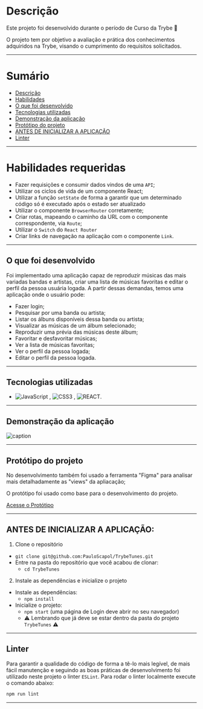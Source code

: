 # Descrição

Este projeto foi desenvolvido durante o período de Curso da Trybe 🚀

O projeto tem por objetivo a avaliação e prática dos conhecimentos adquiridos na Trybe, visando o cumprimento do requisitos solicitados.

---

# Sumário
- [Descrição](#descrição)
- [Habilidades](#habilidades-requeridas)
- [O que foi desenvolvido](#o-que-foi-desenvolvido)
- [Tecnologias utilizadas](#tecnologias-utilizadas)
- [Demonstração da aplicação](#demonstração-da-aplicação)
- [Protótipo do projeto](#protótipo-do-projeto)
- [ANTES DE INICIALIZAR A APLICAÇÃO](#antes-de-inicializar-a-aplicação)
- [Linter](#linter)

---

# Habilidades requeridas

  - Fazer requisições e consumir dados vindos de uma `API`;
  - Utilizar os ciclos de vida de um componente React;
  - Utilizar a função `setState` de forma a garantir que um determinado código só é executado após o estado ser atualizado
  - Utilizar o componente `BrowserRouter` corretamente;
  - Criar rotas, mapeando o caminho da URL com o componente correspondente, via `Route`;
  - Utilizar o `Switch` do `React Router`
  - Criar links de navegação na aplicação com o componente `Link`.

---

## O que foi desenvolvido

Foi implementado uma aplicação capaz de reproduzir músicas das mais variadas bandas e artistas, criar uma lista de músicas favoritas e editar o perfil da pessoa usuária logada. A partir dessas demandas, temos uma aplicação onde o usuário pode:

- Fazer login;
- Pesquisar por uma banda ou artista;
- Listar os álbuns disponíveis dessa banda ou artista;
- Visualizar as músicas de um álbum selecionado;
- Reproduzir uma prévia das músicas deste álbum;
- Favoritar e desfavoritar músicas;
- Ver a lista de músicas favoritas;
- Ver o perfil da pessoa logada;
- Editar o perfil da pessoa logada.

---

## Tecnologias utilizadas

- ![JavaScript](https://img.shields.io/badge/JavaScript%20-%23F7DF1E.svg?style=for-the-badge&logo=javascript&logoColor=black) , ![CSS3](https://img.shields.io/badge/CSS%20-%231572B6.svg?style=for-the-badge&logo=css3&logoColor=white) , ![REACT](https://img.shields.io/badge/React-20232A?style=for-the-badge&logo=react&logoColor=61DAFB).

---

## Demonstração da aplicação

![caption](https://github.com/PauloScapol/GIFS/blob/main/TrybeTunes%20(2).gif)

---

## Protótipo do projeto

No desenvolvimento também foi usado a ferramenta "Figma" para analisar mais detalhadamente as "views" da apliacação;

O protótipo foi usado como base para o desenvolvimento do projeto.

[Acesse o Protótipo](https://www.figma.com/file/pkocuFSMsqmUqvMUbsfcRp/%5BProjeto%5D%5BFrontend%5D-Trybetunes?node-id=0%3A1)

---

## ANTES DE INICIALIZAR A APLICAÇÃO:

1. Clone o repositório
  * `git clone git@github.com:PauloScapol/TrybeTunes.git`
  * Entre na pasta do repositório que você acabou de clonar:
    * `cd TrybeTunes`

2. Instale as dependências e inicialize o projeto
  * Instale as dependências:
    * `npm install`
  * Inicialize o projeto:
    * `npm start` (uma página de Login deve abrir no seu navegador)
    * ⚠️ Lembrando que já deve se estar dentro da pasta do projeto `TrybeTunes` ⚠️
---

## Linter

Para garantir a qualidade do código de forma a tê-lo mais legível, de mais fácil manutenção e seguindo as boas práticas de desenvolvimento foi utilizado neste projeto o linter `ESLint`. Para rodar o linter localmente execute o comando abaixo:

```bash
npm run lint
```
---
